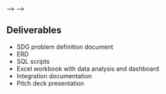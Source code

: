 <!-- # Solving an SDG Problem with Data (Choose Your SDG)

## Overview
Select a Sustainable Development Goal (SDG) that resonates with you and develop a data-driven solution to address a specific problem within that SDG. Design a database, perform data analysis, and use Microsoft Excel as the user interface.

## Objectives
- Choose an SDG and identify a specific problem to address.
- Design and implement a relational database relevant to your chosen problem.
- Write SQL queries to retrieve and analyze data.
- Use Microsoft Excel for data visualization and analysis.

## Requirements

<!-- ### Part 1: SDG Selection and Problem Definition
- **SDG Selection:** Choose an SDG (e.g., SDG 3: Good Health, SDG 7: Affordable and Clean Energy).
- **Problem Definition:** Define a specific problem within your chosen SDG that can be addressed using data. -->

<!-- ### Part 2: Database Design
- **ERD:** Design an ERD for your project, including entities relevant to your SDG problem. --> -->
<!-- - **Schema:** Write SQL statements to create the database schema based on your ERD.
- **Sample Data:** Populate the database with relevant sample data. -->

<!-- ### Part 3: SQL Programming
- **Data Retrieval:** Write SQL queries to retrieve relevant data based on your problem definition. -->
<!-- - **Data Analysis:** Write SQL queries to analyze data and generate insights related to your SDG problem.

### Part 4: Data Analysis Using Excel
<!-- - **Import Data:** Import data from your database into Excel. -->
<!-- - **Analysis:** Analyze the data using pivot tables, charts, and other Excel tools.
- **Dashboard:** Create an interactive Excel dashboard to visualize key insights. --> -->

<!-- ### Part 5: Integration and Testing
- **Integration:** Document the process of importing data into Excel and ensuring consistency.
- **Testing:** Test the integration and functionality of your Excel dashboard. -->

<!-- ### Part 6: Presentation
- **Pitch Deck:** Develop a 10-slide PowerPoint presentation as taught in the entrepreneurship module covering:
  - Project overview and SDG alignment.
  - Problem definition and significance.
  - Database design and schema.
  - Data analysis insights.
  - Excel dashboard demonstration.
- **Delivery:** Present your pitch deck, demonstrating how your project addresses the SDG problem. -->

## Deliverables
- SDG problem definition document
- ERD
- SQL scripts
- Excel workbook with data analysis and dashboard
- Integration documentation
- Pitch deck presentation

